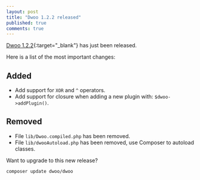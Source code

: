 ```yaml
---
layout: post
title: "Dwoo 1.2.2 released"
published: true
comments: true
---
```


[Dwoo 1.2.2](https://github.com/dwoo-project/dwoo/tree/1.2.2){:target="_blank"} has just been released.
<!-- more -->
Here is a list of the most important changes:

Added
-----
* Add support for `XOR` and `^` operators.
* Add support for closure when adding a new plugin with: `$dwoo->addPlugin()`.

Removed
-------
* File `lib/Dwoo.compiled.php` has been removed.
* File `lib/dwooAutoload.php` has been removed, use Composer to autoload classes.

Want to upgrade to this new release?

	composer update dwoo/dwoo